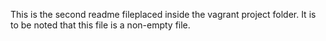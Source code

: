 This is the second readme fileplaced inside the vagrant project folder. It is to be noted that this file is a non-empty file.
